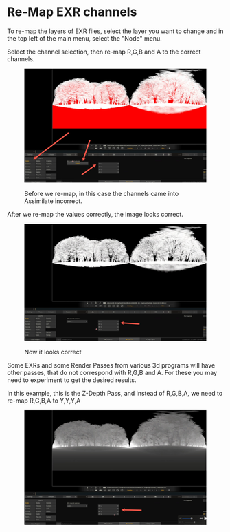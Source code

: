 # Re-Map EXR channels

To re-map the layers of EXR files, select the layer you want to change and in the top left of the main menu, select the "Node" menu.&#x20;

Select the channel selection, then re-map R,G,B and A to the correct channels.&#x20;

<figure><img src="../.gitbook/assets/image.png" alt=""><figcaption><p>Before we re-map, in this case the channels came into Assimilate incorrect.</p></figcaption></figure>

After we re-map the values correctly, the image looks correct.

<figure><img src="../.gitbook/assets/image (1).png" alt=""><figcaption><p>Now it looks correct</p></figcaption></figure>

Some EXRs and some Render Passes from various 3d programs will have other passes, that do not correspond with R,G,B and A. For these you may need to experiment to get the desired results.&#x20;

In this example, this is the Z-Depth Pass, and instead of R,G,B,A, we need to re-map R,G,B,A to Y,Y,Y,A&#x20;

<figure><img src="../.gitbook/assets/image (2).png" alt=""><figcaption></figcaption></figure>
